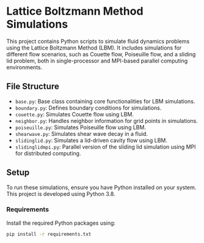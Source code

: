 
# Lattice Boltzmann Method Simulations

This project contains Python scripts to simulate fluid dynamics problems using the Lattice Boltzmann Method (LBM). It includes simulations for different flow scenarios, such as Couette flow, Poiseuille flow, and a sliding lid problem, both in single-processor and MPI-based parallel computing environments.

## File Structure

- `base.py`: Base class containing core functionalities for LBM simulations.
- `boundary.py`: Defines boundary conditions for simulations.
- `couette.py`: Simulates Couette flow using LBM.
- `neighbor.py`: Handles neighbor information for grid points in simulations.
- `poiseuille.py`: Simulates Poiseuille flow using LBM.
- `shearwave.py`: Simulates shear wave decay in a fluid.
- `slidinglid.py`: Simulates a lid-driven cavity flow using LBM.
- `slidinglidmpi.py`: Parallel version of the sliding lid simulation using MPI for distributed computing.

## Setup

To run these simulations, ensure you have Python installed on your system. This project is developed using Python 3.8.

### Requirements

Install the required Python packages using:

```sh
pip install -r requirements.txt
